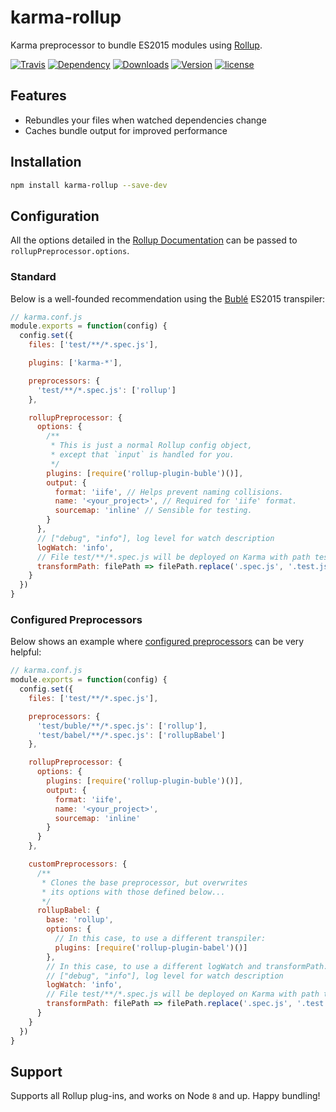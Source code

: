 # **karma-rollup**

Karma preprocessor to bundle ES2015 modules using [Rollup](http://rollupjs.org).

[![Travis](https://img.shields.io/travis/tao-zeng/karma-rollup.svg)](https://travis-ci.org/tao-zeng/karma-rollup)
[![Dependency](https://img.shields.io/david/tao-zeng/karma-rollup.svg)](https://david-dm.org/tao-zeng/karma-rollup)
[![Downloads](https://img.shields.io/npm/dm/karma-rollup.svg)](https://www.npmjs.com/package/karma-rollup)
[![Version](https://img.shields.io/npm/v/karma-rollup.svg)](https://www.npmjs.com/package/karma-rollup)
[![license](https://img.shields.io/github/license/tao-zeng/karma-rollup.svg)](https://github.com/tao-zeng/karma-rollup/blob/master/LICENSE)

## Features

- Rebundles your files when watched dependencies change
- Caches bundle output for improved performance

## Installation

```bash
npm install karma-rollup --save-dev
```

## Configuration

All the options detailed in the [Rollup Documentation](https://github.com/rollup/rollup/wiki/JavaScript-API) can be
passed to `rollupPreprocessor.options`.

### Standard

Below is a well-founded recommendation using the [Bublé](https://buble.surge.sh) ES2015 transpiler:

```js
// karma.conf.js
module.exports = function(config) {
  config.set({
    files: ['test/**/*.spec.js'],

    plugins: ['karma-*'],

    preprocessors: {
      'test/**/*.spec.js': ['rollup']
    },

    rollupPreprocessor: {
      options: {
        /**
         * This is just a normal Rollup config object,
         * except that `input` is handled for you.
         */
        plugins: [require('rollup-plugin-buble')()],
        output: {
          format: 'iife', // Helps prevent naming collisions.
          name: '<your_project>', // Required for 'iife' format.
          sourcemap: 'inline' // Sensible for testing.
        }
      },
      // ["debug", "info"], log level for watch description
      logWatch: 'info',
      // File test/**/*.spec.js will be deployed on Karma with path test/**/*.test.js
      transformPath: filePath => filePath.replace('.spec.js', '.test.js')
    }
  })
}
```

### Configured Preprocessors

Below shows an example where [configured preprocessors](http://karma-runner.github.io/1.0/config/preprocessors.html) can
be very helpful:

```js
// karma.conf.js
module.exports = function(config) {
  config.set({
    files: ['test/**/*.spec.js'],

    preprocessors: {
      'test/buble/**/*.spec.js': ['rollup'],
      'test/babel/**/*.spec.js': ['rollupBabel']
    },

    rollupPreprocessor: {
      options: {
        plugins: [require('rollup-plugin-buble')()],
        output: {
          format: 'iife',
          name: '<your_project>',
          sourcemap: 'inline'
        }
      }
    },

    customPreprocessors: {
      /**
       * Clones the base preprocessor, but overwrites
       * its options with those defined below...
       */
      rollupBabel: {
        base: 'rollup',
        options: {
          // In this case, to use a different transpiler:
          plugins: [require('rollup-plugin-babel')()]
        },
        // In this case, to use a different logWatch and transformPath:
        // ["debug", "info"], log level for watch description
        logWatch: 'info',
        // File test/**/*.spec.js will be deployed on Karma with path test/**/*.test.js
        transformPath: filePath => filePath.replace('.spec.js', '.test.js')
      }
    }
  })
}
```

## Support

Supports all Rollup plug-ins, and works on Node `8` and up. Happy bundling!
